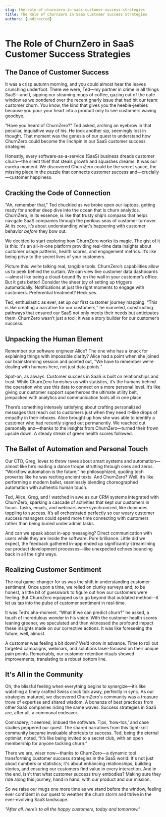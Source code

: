 ```yaml
---
slug: the-role-of-churnzero-in-saas-customer-success-strategies
title: The Role of ChurnZero in SaaS Customer Success Strategies
authors: [undirected]
---
```



# The Role of ChurnZero in SaaS Customer Success Strategies

## The Dance of Customer Success

It was a crisp autumn morning, and you could almost hear the leaves crunching underfoot. There we were, Ted—my partner in crime in all things SaaS—and I, sipping our steaming mugs of coffee, gazing out of the cafe window as we pondered over the recent gnarly issue that had hit our team: customer churn. You know, the kind that gives you the heebie-jeebies because you pour your heart into a product only to see customers waving goodbye.

"Have you heard of ChurnZero?" Ted asked, arching an eyebrow in that peculiar, inquisitive way of his. He took another sip, seemingly lost in thought. That moment was the genesis of our quest to understand how ChurnZero could become the linchpin in our SaaS customer success strategies.

Honestly, every software-as-a-service (SaaS) business dreads customer churn—the silent thief that steals growth and squashes dreams. It was our eureka moment. We discovered ChurnZero could be the secret sauce, the missing piece in the puzzle that connects customer success and—crucially—customer happiness.

## Cracking the Code of Connection

"Ah, remember that," Ted chuckled as we broke open our laptops, getting ready for another deep dive into the ocean that is churn analytics. ChurnZero, in its essence, is like that trusty ship’s compass that helps navigate SaaS companies through the perilous seas of customer turnover. At its core, it’s about understanding what's happening with customer behavior *before* they bow out.

We decided to start exploring how ChurnZero works its magic. The gist of it is this: it's an all-in-one platform providing real-time data insights about customer usage patterns, health scores, and engagement metrics. It’s like being privy to the secret lives of your customers.

Picture this: we’re talking real, tangible tools. ChurnZero’s capabilities allow us to peek behind the curtain. We can view live customer data dashboards—almost like being a cloud-bound fly on the wall in your customer’s office. But it gets better! Consider the sheer joy of setting up triggers automatically. Notifications at just the right moments to engage with customers. Preferential treatment? Heck yes.

Ted, enthusiastic as ever, set up our first customer journey mapping. “This is like creating a narrative for our customers,” he marveled, constructing pathways that ensured our SaaS not only meets their needs but anticipates them. ChurnZero wasn’t just a tool; it was a story builder for our customer’s success.

## Unpacking the Human Element

Remember our software engineer Alice? The one who has a knack for explaining things with impossible clarity? Alice had a point when she joined our brainstorming session and pointed out, "We have to remember we’re dealing with humans here, not just data points."

Spot-on, as always. Customer success in SaaS is built on relationships and trust. While ChurnZero furnishes us with statistics, it’s the humans behind the operation who use this data to connect on a more personal level. It’s like giving our customer support superheroes the ultimate utility belt, jampacked with analytics and communication tools all in one place.

There’s something intensely satisfying about crafting personalized messages that reach out to customers just when they need it–like drops of empathy in their inboxes. Alice brought up how she was able to identify a customer who had recently signed out permanently. We reached out personally and—thanks to the insights from ChurnZero—turned their frown upside down. A steady streak of green health scores followed.

## The Ballet of Automation and Personal Touch

Our CTO, Greg, loves to throw raves about smart systems and automation—almost like he’s leading a dance troupe strutting through ones and zeros. “Workflow automation is the future,” he philosophized, quoting tech proverbs like he was reciting ancient texts. And ChurnZero? Well, it’s like performing a modern ballet, seamlessly blending choreographed automation with authentic human touch.

Ted, Alice, Greg, and I watched in awe as our CRM systems integrated with ChurnZero, sparking a cascade of activities that kept our customers in focus. Tasks, emails, and webinars were synchronized, like dominoes toppling to success. It’s all orchestrated perfectly so our weary customer success managers could spend more time connecting with customers rather than being buried under admin tasks.

And can we speak about in-app messaging? Direct communication with users while they are inside the software. Pure brilliance. Little did we expect, the feedback gathered in-app ended up significantly streamlining our product development processes—like unexpected echoes bouncing back in all the right ways.

## Realizing Customer Sentiment

The real game-changer for us was the shift in understanding customer sentiment. Once upon a time, we relied on clunky surveys and, to be honest, a little bit of guesswork to figure out how our customers were feeling. But ChurnZero equipped us to go beyond that outdated method—it let us tap into the pulse of customer sentiment in real-time.

It was Ted’s aha-moment. “What if we can predict churn?” he asked, a touch of incredulous wonder in his voice. With the customer health scores leaning greener, we speculated and then witnessed the profound impact these insights made on our corrective actions. It was like foreseeing the future, well, almost.

A customer was feeling a bit down? We’d know in advance. Time to roll out targeted campaigns, webinars, and solutions laser-focused on their unique pain points. Remarkably, our customer retention rituals showed improvements, translating to a robust bottom line.

## It's All in the Community

Oh, the blissful feeling when everything begins to synergize—it’s like watching a finely crafted Swiss clock tick away, perfectly in sync. As our strategies matured, we discovered ChurnZero's community was a treasure trove of expertise and shared wisdom. A bonanza of best practices from other SaaS companies riding the same waves. Success strategies in SaaS are, after all, a communal endeavor.

Comradery, it seemed, imbued the software. Tips, ‘how-tos,’ and case studies peppered our quest. The shared narratives from this tight-knit community became invaluable shortcuts to success. Ted, being the eternal optimist, noted, “It’s like being invited to a secret club, with an open membership for anyone tackling churn.”

There we are, wiser now—thanks to ChurnZero—a dynamic tool transforming customer success strategies in the SaaS world. It's not just about numbers or statistics; it's about enhancing relationships, building stories, and ensuring our customers find value in every interaction. And in the end, isn't that what customer success truly embodies? Making sure they ride along this journey, hand in hand, with our product and our mission.

So we raise our mugs one more time as we stand before the window, feeling ever confident in our quest to weather the churn storm and thrive in the ever-evolving SaaS landscape.

*"After all, here’s to all the happy customers, today and tomorrow."*